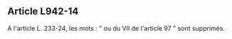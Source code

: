 Article L942-14
----
A l'article L. 233-24, les mots : " ou du VII de l'article 97 " sont supprimés.
